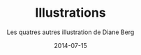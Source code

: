 ---
title: Illustrations
subtitle: Les quatres autres illustration de Diane Berg
layout: default
modal-id: 4
date: 2014-07-15
img: DianeBerg.jpg
thumbnail: DianeBerg-thumbnail.jpg
alt: image-alt
project-date: April 2014
client: Start Bootstrap
category: Web Development
description: Quel pourrait être le Paris de 2050? Diane Berg s'est amusée à imaginer des représentations des moments de vie à Paris en 2050
---